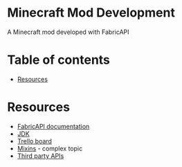 # Minecraft Mod Development <!-- omit in toc -->
A Minecraft mod developed with FabricAPI

# Table of contents <!-- omit in toc -->
 - [Resources](#resources)

# Resources
 - [FabricAPI documentation](https://fabricmc.net/wiki/start#setup)
 - [JDK](https://adoptium.net)
 - [Trello board](https://trello.com/b/wSrpOa3t/metallicraft)
 - [Mixins](https://github.com/SpongePowered/Mixin/wiki) - complex topic
 - [Third party APIs](https://fabricmc.net/wiki/tutorial:libraries)
